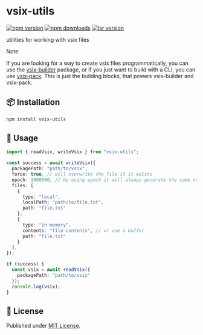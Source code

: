 # vsix-utils

[![npm version][npm-version-src]][npm-version-href]
[![npm downloads][npm-downloads-src]][npm-downloads-href]
[![jsr version][jsr-version-src]][jsr-version-href]

utilities for working with vsix files

> [!NOTE]
> If you are looking for a way to create vsix files programmatically, you can use the [vsix-builder](https://github.com/luxass/vsix-builder) package, or if you just want to build with a CLI, you can use [vsix-pack](https://github.com/luxass/vsix-pack).
> This is just the building blocks, that powers vsix-builder and vsix-pack.

## 📦 Installation

```bash
npm install vsix-utils
```

## 🚀 Usage

```ts
import { readVsix, writeVsix } from "vsix-utils";

const success = await writeVsix({
  packagePath: "path/to/vsix",
  force: true, // will overwrite the file if it exists
  epoch: 1000000, // by using epoch it will always generate the same vsix file, if the files hasn't changed.
  files: [
    {
      type: "local",
      localPath: "path/to/file.txt",
      path: "file.txt"
    },
    {
      type: "in-memory",
      contents: "file contents", // or use a buffer
      path: "file.txt"
    }
  ],
});

if (success) {
  const vsix = await readVsix({
    packagePath: "path/to/vsix"
  });
  console.log(vsix);
}
```

## 📄 License

Published under [MIT License](./LICENSE).

<!-- Badges -->

[npm-version-src]: https://img.shields.io/npm/v/vsix-utils?style=flat&colorA=18181B&colorB=4169E1
[npm-version-href]: https://npmjs.com/package/vsix-utils
[npm-downloads-src]: https://img.shields.io/npm/dm/vsix-utils?style=flat&colorA=18181B&colorB=4169E1
[npm-downloads-href]: https://npmjs.com/package/vsix-utils
[jsr-version-src]: https://jsr.io/badges/@luxass/vsix-utils?style=flat&labelColor=18181B&logoColor=4169E1
[jsr-version-href]: https://jsr.io/@luxass/vsix-utils
